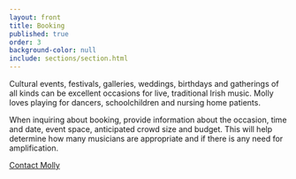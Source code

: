 ```yaml
---
layout: front
title: Booking
published: true
order: 3
background-color: null
include: sections/section.html
---
```

Cultural events, festivals, galleries, weddings, birthdays and gatherings of all kinds can be excellent occasions for live, traditional Irish music. Molly loves playing for dancers, schoolchildren and nursing home patients.

When inquiring about booking, provide information about the occasion, time and date, event space, anticipated crowd size and budget. This will help determine how many musicians are appropriate and if there is any need for amplification.

<div class="col-lg-8 col-lg-offset-2 text-center">
<a href="#contact" class="page-scroll btn btn-primary btn-xl">Contact Molly</a></div>